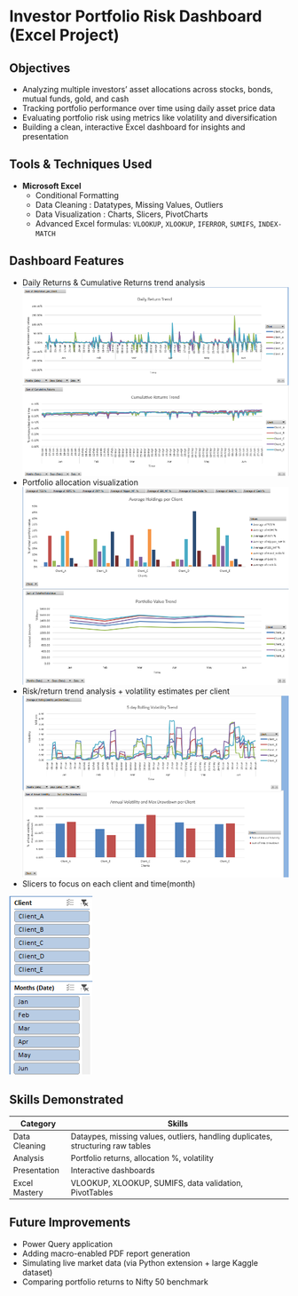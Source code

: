 # Investor Portfolio Risk Dashboard (Excel Project)

## Objectives

- Analyzing multiple investors’ asset allocations across stocks, bonds, mutual funds, gold, and cash  
- Tracking portfolio performance over time using daily asset price data  
- Evaluating portfolio risk using metrics like volatility and diversification  
- Building a clean, interactive Excel dashboard for insights and presentation  

## Tools & Techniques Used

- **Microsoft Excel**
  - Conditional Formatting
  - Data Cleaning : Datatypes, Missing Values, Outliers
  - Data Visualization : Charts, Slicers, PivotCharts
  - Advanced Excel formulas: `VLOOKUP`, `XLOOKUP`, `IFERROR`, `SUMIFS`, `INDEX-MATCH`

## Dashboard Features

-  Daily Returns & Cumulative Returns trend analysis 
![alt text](image-1.png)
-  Portfolio allocation visualization
![alt text](image-2.png)
-  Risk/return trend analysis + volatility estimates per client
![alt text](image-3.png)
-  Slicers to focus on each client and time(month)

  ![alt text](image-4.png)

## Skills Demonstrated

| Category       | Skills                                       |
|----------------|----------------------------------------------|
| Data Cleaning  | Dataypes, missing values, outliers, handling duplicates, structuring raw tables |
| Analysis       | Portfolio returns, allocation %, volatility  |
| Presentation   | Interactive dashboards   |
| Excel Mastery  | VLOOKUP, XLOOKUP, SUMIFS, data validation, PivotTables |


## Future Improvements

- Power Query application
- Adding macro-enabled PDF report generation  
- Simulating live market data (via Python extension + large Kaggle dataset)  
- Comparing portfolio returns to Nifty 50 benchmark  

